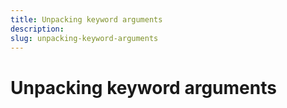 ```yaml
---
title: Unpacking keyword arguments
description: 
slug: unpacking-keyword-arguments
---
```


# Unpacking keyword arguments

